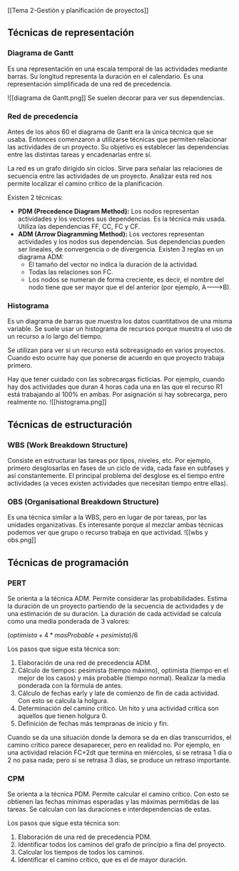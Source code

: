 [[Tema 2-Gestión y planificación de proyectos]]

## Técnicas de representación
### Diagrama de Gantt
Es una representación en una escala temporal de las actividades mediante barras. Su longitud representa la duración en el calendario. Es una representación simplificada de una red de precedencia.

![[diagrama de Gantt.png]]
Se suelen decorar para ver sus dependencias.

### Red de precedencia
Antes de los años 60 el diagrama de Gantt era la única técnica que se usaba. Entonces comenzaron a utilizarse técnicas que permiten relacionar las actividades de un proyecto. Su objetivo es establecer las dependencias entre las distintas tareas y encadenarlas entre sí.

La red es un grafo dirigido sin ciclos. Sirve para señalar las relaciones de secuencia entre las actividades de un proyecto. Analizar esta red nos permite localizar el camino crítico de la planificación.

Existen 2 técnicas:
+ **PDM (Precedence Diagram Method):** Los nodos representan actividades  y los vectores sus dependencias. Es la técnica más usada. Utiliza las dependencias FF, CC, FC y CF.
+ **ADM (Arrow Diagramming Method):** Los vectores representan actividades  y los nodos sus dependencias. Sus dependencias pueden ser lineales, de convergencia o de divergencia. Existen 3 reglas en un diagrama ADM:
	+ El tamaño del vector no indica la duración de la actividad.
	+ Todas las relaciones son FC.
	+ Los nodos se numeran de forma creciente, es decir, el nombre del nodo tiene que ser mayor que el del anterior (por ejemplo, A--->B).

### Histograma
Es un diagrama de barras que muestra los datos cuantitativos de una misma variable. Se suele usar un histograma de recursos porque muestra el uso de un recurso a lo largo del tiempo. 

Se utilizan para ver si un recurso está sobreasignado en varios proyectos. Cuando esto ocurre hay que ponerse de acuerdo en que proyecto trabaja primero.

Hay que tener cuidado con las sobrecargas ficticias. Por ejemplo, cuando hay dos actividades que duran 4 horas cada una en las que el recurso R1 está trabajando al 100% en ambas. Por asignación si hay sobrecarga, pero realmente no.
![[histograma.png]]

## Técnicas de estructuración
### WBS (Work Breakdown Structure)
Consiste en estructurar las tareas por tipos, niveles, etc. Por ejemplo, primero desglosarlas en fases de un ciclo de vida, cada fase en subfases y así constantemente. El principal problema del desglose es el tiempo entre actividades (a veces existen actividades que necesitan tiempo entre ellas).

### OBS (Organisational Breakdown Structure)
Es una técnica similar a la WBS, pero en lugar de por tareas, por las unidades organizativas. Es interesante porque al mezclar ambas técnicas podemos ver que grupo o recurso trabaja en que actividad.
![[wbs y obs.png]]

## Técnicas de programación
### PERT
Se orienta a la técnica ADM. Permite considerar las probabilidades. Estima la duración de un proyecto partiendo de la secuencia de actividades y de una estimación de su duración. La duración de cada actividad se calcula como una media ponderada de 3 valores:

$(optimista+4*masProbable+pesimista)/6$

Los pasos que sigue esta técnica son:
1. Elaboración de una red de precedencia ADM.
2. Cálculo de tiempos: pesimista (tiempo máximo), optimista (tiempo en el mejor de los casos) y más probable (tiempo normal). Realizar la media ponderada con la fórmula de antes.
3. Cálculo de fechas early y late de comienzo de fin de cada actividad. Con esto se calcula la holgura.
4. Determinación del camino crítico. Un hito y una actividad crítica son aquellos que tienen holgura 0.
5. Definición de fechas más tempranas de inicio y fin.

Cuando se da una situación donde la demora se da en días transcurridos, el camino crítico parece desaparecer, pero en realidad no. Por ejemplo, en una actividad relación FC+2dt que termina en miércoles, si se retrasa 1 día o 2 no pasa nada; pero si se retrasa 3 días, se produce un retraso importante.

### CPM
Se orienta a la técnica PDM. Permite calcular el camino crítico. Con esto se obtienen las fechas mínimas esperadas y las máximas permitidas de las tareas. Se calculan con las duraciones e interdependencias de estas.  

Los pasos que sigue esta técnica son:
1. Elaboración de una red de precedencia PDM.
2. Identificar todos los caminos del grafo de principio a fina del proyecto.
3. Calcular los tiempos de todos los caminos.
4. Identificar el camino crítico, que es el de mayor duración.